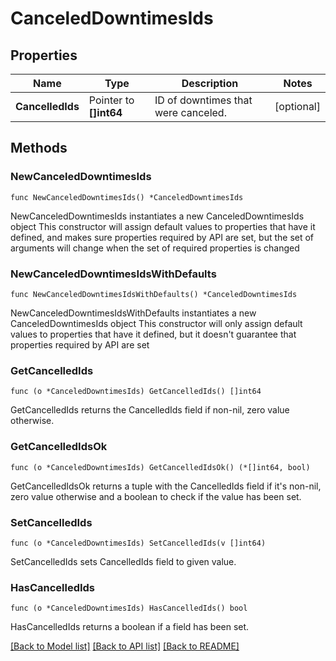 # CanceledDowntimesIds

## Properties

Name | Type | Description | Notes
---- | ---- | ----------- | ------
**CancelledIds** | Pointer to **[]int64** | ID of downtimes that were canceled. | [optional] 

## Methods

### NewCanceledDowntimesIds

`func NewCanceledDowntimesIds() *CanceledDowntimesIds`

NewCanceledDowntimesIds instantiates a new CanceledDowntimesIds object
This constructor will assign default values to properties that have it defined,
and makes sure properties required by API are set, but the set of arguments
will change when the set of required properties is changed

### NewCanceledDowntimesIdsWithDefaults

`func NewCanceledDowntimesIdsWithDefaults() *CanceledDowntimesIds`

NewCanceledDowntimesIdsWithDefaults instantiates a new CanceledDowntimesIds object
This constructor will only assign default values to properties that have it defined,
but it doesn't guarantee that properties required by API are set

### GetCancelledIds

`func (o *CanceledDowntimesIds) GetCancelledIds() []int64`

GetCancelledIds returns the CancelledIds field if non-nil, zero value otherwise.

### GetCancelledIdsOk

`func (o *CanceledDowntimesIds) GetCancelledIdsOk() (*[]int64, bool)`

GetCancelledIdsOk returns a tuple with the CancelledIds field if it's non-nil, zero value otherwise
and a boolean to check if the value has been set.

### SetCancelledIds

`func (o *CanceledDowntimesIds) SetCancelledIds(v []int64)`

SetCancelledIds sets CancelledIds field to given value.

### HasCancelledIds

`func (o *CanceledDowntimesIds) HasCancelledIds() bool`

HasCancelledIds returns a boolean if a field has been set.


[[Back to Model list]](../README.md#documentation-for-models) [[Back to API list]](../README.md#documentation-for-api-endpoints) [[Back to README]](../README.md)


